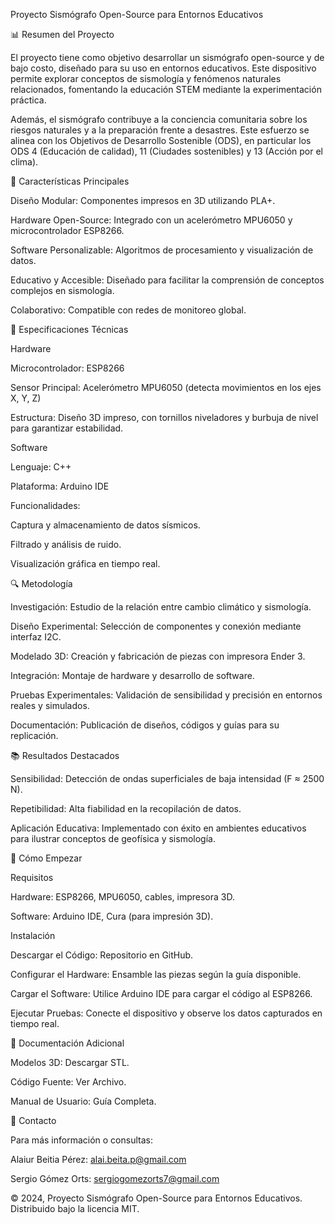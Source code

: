 Proyecto Sismógrafo Open-Source para Entornos Educativos

📊 Resumen del Proyecto

El proyecto tiene como objetivo desarrollar un sismógrafo open-source y de bajo costo, diseñado para su uso en entornos educativos. Este dispositivo permite explorar conceptos de sismología y fenómenos naturales relacionados, fomentando la educación STEM mediante la experimentación práctica.

Además, el sismógrafo contribuye a la conciencia comunitaria sobre los riesgos naturales y a la preparación frente a desastres. Este esfuerzo se alinea con los Objetivos de Desarrollo Sostenible (ODS), en particular los ODS 4 (Educación de calidad), 11 (Ciudades sostenibles) y 13 (Acción por el clima).

🎨 Características Principales

Diseño Modular: Componentes impresos en 3D utilizando PLA+.

Hardware Open-Source: Integrado con un acelerómetro MPU6050 y microcontrolador ESP8266.

Software Personalizable: Algoritmos de procesamiento y visualización de datos.

Educativo y Accesible: Diseñado para facilitar la comprensión de conceptos complejos en sismología.

Colaborativo: Compatible con redes de monitoreo global.

🔧 Especificaciones Técnicas

Hardware

Microcontrolador: ESP8266

Sensor Principal: Acelerómetro MPU6050 (detecta movimientos en los ejes X, Y, Z)

Estructura: Diseño 3D impreso, con tornillos niveladores y burbuja de nivel para garantizar estabilidad.

Software

Lenguaje: C++

Plataforma: Arduino IDE

Funcionalidades:

Captura y almacenamiento de datos sísmicos.

Filtrado y análisis de ruido.

Visualización gráfica en tiempo real.

🔍 Metodología

Investigación: Estudio de la relación entre cambio climático y sismología.

Diseño Experimental: Selección de componentes y conexión mediante interfaz I2C.

Modelado 3D: Creación y fabricación de piezas con impresora Ender 3.

Integración: Montaje de hardware y desarrollo de software.

Pruebas Experimentales: Validación de sensibilidad y precisión en entornos reales y simulados.

Documentación: Publicación de diseños, códigos y guías para su replicación.

📚 Resultados Destacados

Sensibilidad: Detección de ondas superficiales de baja intensidad (F ≈ 2500 N).

Repetibilidad: Alta fiabilidad en la recopilación de datos.

Aplicación Educativa: Implementado con éxito en ambientes educativos para ilustrar conceptos de geofísica y sismología.

🚀 Cómo Empezar

Requisitos

Hardware: ESP8266, MPU6050, cables, impresora 3D.

Software: Arduino IDE, Cura (para impresión 3D).

Instalación

Descargar el Código: Repositorio en GitHub.

Configurar el Hardware: Ensamble las piezas según la guía disponible.

Cargar el Software: Utilice Arduino IDE para cargar el código al ESP8266.

Ejecutar Pruebas: Conecte el dispositivo y observe los datos capturados en tiempo real.

📖 Documentación Adicional

Modelos 3D: Descargar STL.

Código Fuente: Ver Archivo.

Manual de Usuario: Guía Completa.

💬 Contacto

Para más información o consultas:

Alaiur Beitia Pérez: alai.beita.p@gmail.com

Sergio Gómez Orts: sergiogomezorts7@gmail.com

© 2024, Proyecto Sismógrafo Open-Source para Entornos Educativos. Distribuido bajo la licencia MIT.